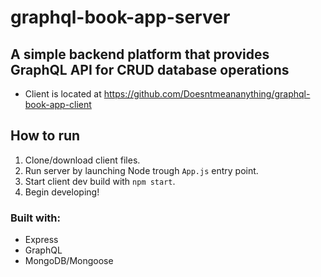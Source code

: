 # graphql-book-app-server

## A simple backend platform that provides GraphQL API for CRUD database operations

- Client is located at https://github.com/Doesntmeananything/graphql-book-app-client

## How to run

1. Clone/download client files.
2. Run server by launching Node trough `App.js` entry point.
3. Start client dev build with `npm start`.
4. Begin developing!

### Built with:

- Express
- GraphQL
- MongoDB/Mongoose
